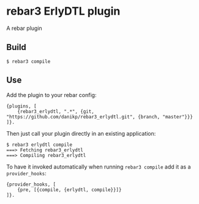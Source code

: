 rebar3 ErlyDTL plugin
=====

A rebar plugin

Build
-----

    $ rebar3 compile

Use
---

Add the plugin to your rebar config:

    {plugins, [
        {rebar3_erlydtl, ".*", {git, "https://github.com/danikp/rebar3_erlydtl.git", {branch, "master"}}}
    ]}.

Then just call your plugin directly in an existing application:


    $ rebar3 erlydtl compile
    ===> Fetching rebar3_erlydtl
    ===> Compiling rebar3_erlydtl

To have it invoked automatically when running `rebar3 compile` add it as a `provider_hooks`:

```
{provider_hooks, [
    {pre, [{compile, {erlydtl, compile}}]}
]}.
```
